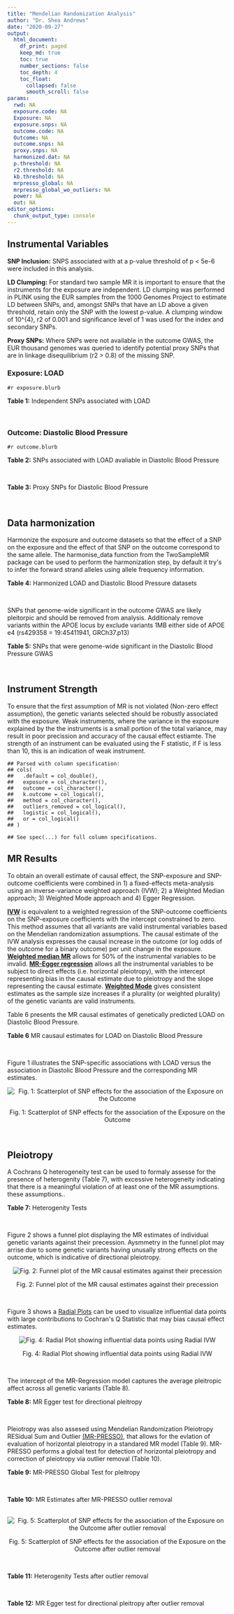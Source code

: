 ```yaml
---
title: "Mendelian Randomization Analysis"
author: "Dr. Shea Andrews"
date: "2020-09-27"
output:
  html_document:
    df_print: paged
    keep_md: true
    toc: true
    number_sections: false
    toc_depth: 4
    toc_float:
      collapsed: false
      smooth_scroll: false
params:
  rwd: NA
  exposure.code: NA
  Exposure: NA
  exposure.snps: NA
  outcome.code: NA
  Outcome: NA
  outcome.snps: NA
  proxy.snps: NA
  harmonized.dat: NA
  p.threshold: NA
  r2.threshold: NA
  kb.threshold: NA
  mrpresso_global: NA
  mrpresso_global_wo_outliers: NA
  power: NA
  out: NA
editor_options:
  chunk_output_type: console
---
```







## Instrumental Variables
**SNP Inclusion:** SNPS associated with at a p-value threshold of p < 5e-6 were included in this analysis.
<br>

**LD Clumping:** For standard two sample MR it is important to ensure that the instruments for the exposure are independent. LD clumping was performed in PLINK using the EUR samples from the 1000 Genomes Project to estimate LD between SNPs, and, amongst SNPs that have an LD above a given threshold, retain only the SNP with the lowest p-value. A clumping window of 10^{4}, r2 of 0.001 and significance level of 1 was used for the index and secondary SNPs.
<br>

**Proxy SNPs:** Where SNPs were not available in the outcome GWAS, the EUR thousand genomes was queried to identify potential proxy SNPs that are in linkage disequilibrium (r2 > 0.8) of the missing SNP.
<br>

### Exposure: LOAD
`#r exposure.blurb`
<br>

**Table 1:** Independent SNPs associated with LOAD
<div data-pagedtable="false">
  <script data-pagedtable-source type="application/json">
{"columns":[{"label":["SNP"],"name":[1],"type":["chr"],"align":["left"]},{"label":["CHROM"],"name":[2],"type":["dbl"],"align":["right"]},{"label":["POS"],"name":[3],"type":["dbl"],"align":["right"]},{"label":["REF"],"name":[4],"type":["chr"],"align":["left"]},{"label":["ALT"],"name":[5],"type":["chr"],"align":["left"]},{"label":["AF"],"name":[6],"type":["dbl"],"align":["right"]},{"label":["BETA"],"name":[7],"type":["dbl"],"align":["right"]},{"label":["SE"],"name":[8],"type":["dbl"],"align":["right"]},{"label":["Z"],"name":[9],"type":["dbl"],"align":["right"]},{"label":["P"],"name":[10],"type":["dbl"],"align":["right"]},{"label":["N"],"name":[11],"type":["dbl"],"align":["right"]},{"label":["TRAIT"],"name":[12],"type":["chr"],"align":["left"]}],"data":[{"1":"rs679515","2":"1","3":"207750568","4":"T","5":"C","6":"0.8126","7":"-0.1508","8":"0.0183","9":"-8.240440","10":"1.555000e-16","11":"63926","12":"LOAD"},{"1":"rs7584040","2":"2","3":"127863224","4":"C","5":"T","6":"0.2261","7":"0.0862","8":"0.0172","9":"5.011628","10":"5.341000e-07","11":"63926","12":"LOAD"},{"1":"rs6733839","2":"2","3":"127892810","4":"C","5":"T","6":"0.4067","7":"0.1693","8":"0.0154","9":"10.993506","10":"4.022000e-28","11":"63926","12":"LOAD"},{"1":"rs35695568","2":"2","3":"186794162","4":"G","5":"T","6":"0.0922","7":"0.1152","8":"0.0247","9":"4.663968","10":"3.200000e-06","11":"63926","12":"LOAD"},{"1":"rs10933431","2":"2","3":"233981912","4":"G","5":"C","6":"0.7774","7":"0.1001","8":"0.0194","9":"5.159794","10":"2.552000e-07","11":"63926","12":"LOAD"},{"1":"rs6805148","2":"3","3":"45101639","4":"A","5":"C","6":"0.0864","7":"-0.1293","8":"0.0257","9":"-5.031130","10":"4.774000e-07","11":"63926","12":"LOAD"},{"1":"rs28660482","2":"4","3":"66245059","4":"T","5":"A","6":"0.0243","7":"0.2220","8":"0.0475","9":"4.673684","10":"2.900000e-06","11":"63926","12":"LOAD"},{"1":"rs6822989","2":"4","3":"104176240","4":"C","5":"T","6":"0.0082","7":"0.4361","8":"0.0940","9":"4.639362","10":"3.487000e-06","11":"63926","12":"LOAD"},{"1":"rs35868327","2":"5","3":"52665230","4":"T","5":"A","6":"0.0132","7":"-0.3753","8":"0.0760","9":"-4.938158","10":"7.796000e-07","11":"63926","12":"LOAD"},{"1":"rs11168036","2":"5","3":"139707439","4":"T","5":"G","6":"0.5033","7":"-0.0754","8":"0.0143","9":"-5.272730","10":"1.432000e-07","11":"63926","12":"LOAD"},{"1":"rs34665982","2":"6","3":"32560306","4":"T","5":"C","6":"0.5213","7":"-0.0967","8":"0.0166","9":"-5.825300","10":"5.798000e-09","11":"63926","12":"LOAD"},{"1":"rs114812713","2":"6","3":"41034000","4":"G","5":"C","6":"0.0301","7":"0.2980","8":"0.0431","9":"6.914153","10":"4.467000e-12","11":"63926","12":"LOAD"},{"1":"rs1385742","2":"6","3":"47595155","4":"A","5":"T","6":"0.6344","7":"-0.0876","8":"0.0157","9":"-5.579620","10":"2.232000e-08","11":"63926","12":"LOAD"},{"1":"rs143429938","2":"7","3":"33721795","4":"C","5":"T","6":"0.0211","7":"0.3535","8":"0.0769","9":"4.596879","10":"4.253000e-06","11":"63926","12":"LOAD"},{"1":"rs9649710","2":"7","3":"50322832","4":"A","5":"G","6":"0.6331","7":"0.0676","8":"0.0148","9":"4.567570","10":"4.794000e-06","11":"63926","12":"LOAD"},{"1":"rs117240937","2":"7","3":"127426090","4":"G","5":"A","6":"0.0173","7":"-0.3122","8":"0.0672","9":"-4.645833","10":"3.350000e-06","11":"63926","12":"LOAD"},{"1":"rs11767557","2":"7","3":"143109139","4":"T","5":"C","6":"0.1968","7":"-0.1028","8":"0.0182","9":"-5.648350","10":"1.561000e-08","11":"63926","12":"LOAD"},{"1":"rs73223431","2":"8","3":"27219987","4":"C","5":"T","6":"0.3669","7":"0.0936","8":"0.0153","9":"6.117647","10":"8.342000e-10","11":"63926","12":"LOAD"},{"1":"rs867230","2":"8","3":"27468503","4":"C","5":"A","6":"0.6029","7":"0.1333","8":"0.0158","9":"8.436709","10":"3.492000e-17","11":"63926","12":"LOAD"},{"1":"rs13252043","2":"8","3":"71551628","4":"C","5":"T","6":"0.0984","7":"0.1140","8":"0.0237","9":"4.810127","10":"1.570000e-06","11":"63926","12":"LOAD"},{"1":"rs6559689","2":"9","3":"85450616","4":"C","5":"T","6":"0.0504","7":"0.1585","8":"0.0335","9":"4.731343","10":"2.169000e-06","11":"63926","12":"LOAD"},{"1":"rs12416487","2":"10","3":"11721057","4":"A","5":"T","6":"0.6519","7":"0.0850","8":"0.0154","9":"5.519480","10":"3.417000e-08","11":"63926","12":"LOAD"},{"1":"rs3740688","2":"11","3":"47380340","4":"G","5":"T","6":"0.5524","7":"0.0935","8":"0.0144","9":"6.493056","10":"9.702000e-11","11":"63926","12":"LOAD"},{"1":"rs1582763","2":"11","3":"60021948","4":"G","5":"A","6":"0.3729","7":"-0.1232","8":"0.0149","9":"-8.268456","10":"1.186000e-16","11":"63926","12":"LOAD"},{"1":"rs3851179","2":"11","3":"85868640","4":"T","5":"C","6":"0.6410","7":"0.1198","8":"0.0148","9":"8.094590","10":"5.809000e-16","11":"63926","12":"LOAD"},{"1":"rs11218343","2":"11","3":"121435587","4":"T","5":"C","6":"0.0401","7":"-0.2053","8":"0.0369","9":"-5.563690","10":"2.633000e-08","11":"63926","12":"LOAD"},{"1":"rs9787911","2":"11","3":"131769402","4":"T","5":"C","6":"0.4249","7":"0.0662","8":"0.0144","9":"4.597220","10":"4.386000e-06","11":"63926","12":"LOAD"},{"1":"rs117394726","2":"12","3":"127222883","4":"A","5":"C","6":"0.0400","7":"0.2193","8":"0.0465","9":"4.716130","10":"2.459000e-06","11":"63926","12":"LOAD"},{"1":"rs17125924","2":"14","3":"53391680","4":"A","5":"G","6":"0.0926","7":"0.1222","8":"0.0246","9":"4.967480","10":"6.621000e-07","11":"63926","12":"LOAD"},{"1":"rs12590654","2":"14","3":"92938855","4":"G","5":"A","6":"0.3353","7":"-0.0906","8":"0.0157","9":"-5.770701","10":"8.729000e-09","11":"63926","12":"LOAD"},{"1":"rs383902","2":"15","3":"59034174","4":"C","5":"T","6":"0.3274","7":"-0.0698","8":"0.0151","9":"-4.622517","10":"3.812000e-06","11":"63926","12":"LOAD"},{"1":"rs28588186","2":"16","3":"19910313","4":"C","5":"G","6":"0.1981","7":"-0.0880","8":"0.0181","9":"-4.861880","10":"1.115000e-06","11":"63926","12":"LOAD"},{"1":"rs62039712","2":"16","3":"79355857","4":"G","5":"A","6":"0.1158","7":"0.1528","8":"0.0288","9":"5.305556","10":"1.171000e-07","11":"63926","12":"LOAD"},{"1":"rs34971488","2":"16","3":"81779775","4":"G","5":"A","6":"0.2205","7":"0.0940","8":"0.0198","9":"4.747475","10":"2.067000e-06","11":"63926","12":"LOAD"},{"1":"rs2632516","2":"17","3":"56409089","4":"G","5":"C","6":"0.4402","7":"-0.0748","8":"0.0147","9":"-5.088435","10":"3.671000e-07","11":"63926","12":"LOAD"},{"1":"rs12151021","2":"19","3":"1050874","4":"A","5":"G","6":"0.6753","7":"-0.1071","8":"0.0169","9":"-6.337280","10":"2.562000e-10","11":"63926","12":"LOAD"},{"1":"rs8111708","2":"19","3":"18558876","4":"A","5":"G","6":"0.3427","7":"0.0696","8":"0.0151","9":"4.609270","10":"3.946000e-06","11":"63926","12":"LOAD"},{"1":"rs111358663","2":"19","3":"45196958","4":"T","5":"A","6":"0.0111","7":"-0.5369","8":"0.0795","9":"-6.753459","10":"1.436000e-11","11":"63926","12":"LOAD"},{"1":"rs4803765","2":"19","3":"45358448","4":"C","5":"T","6":"0.0243","7":"0.7165","8":"0.0610","9":"11.745902","10":"7.131000e-32","11":"63926","12":"LOAD"},{"1":"rs12972156","2":"19","3":"45387459","4":"C","5":"G","6":"0.2027","7":"0.9653","8":"0.0189","9":"51.074100","10":"2.225074e-308","11":"63926","12":"LOAD"},{"1":"rs117310449","2":"19","3":"45393516","4":"C","5":"T","6":"0.0130","7":"0.9879","8":"0.0691","9":"14.296671","10":"2.275000e-46","11":"63926","12":"LOAD"},{"1":"rs73033507","2":"19","3":"45431403","4":"C","5":"T","6":"0.0239","7":"-0.3620","8":"0.0657","9":"-5.509893","10":"3.646000e-08","11":"63926","12":"LOAD"},{"1":"rs114533385","2":"19","3":"45436753","4":"C","5":"T","6":"0.0210","7":"0.8281","8":"0.0661","9":"12.527988","10":"5.434000e-36","11":"63926","12":"LOAD"},{"1":"rs118004808","2":"19","3":"45439498","4":"C","5":"T","6":"0.0177","7":"-0.5523","8":"0.1015","9":"-5.441379","10":"5.274000e-08","11":"63926","12":"LOAD"},{"1":"rs139995984","2":"19","3":"45574482","4":"G","5":"C","6":"0.0155","7":"-0.5343","8":"0.0879","9":"-6.078498","10":"1.192000e-09","11":"63926","12":"LOAD"},{"1":"rs80182863","2":"19","3":"45653226","4":"C","5":"T","6":"0.0234","7":"0.2977","8":"0.0623","9":"4.778491","10":"1.750000e-06","11":"63926","12":"LOAD"},{"1":"rs6014724","2":"20","3":"54998544","4":"A","5":"G","6":"0.0920","7":"-0.1319","8":"0.0259","9":"-5.092660","10":"3.652000e-07","11":"63926","12":"LOAD"},{"1":"rs2830489","2":"21","3":"28148191","4":"C","5":"T","6":"0.2882","7":"-0.0837","8":"0.0162","9":"-5.166667","10":"2.422000e-07","11":"63926","12":"LOAD"},{"1":"rs138727474","2":"22","3":"21926584","4":"C","5":"T","6":"0.0269","7":"-0.2515","8":"0.0545","9":"-4.614679","10":"3.904000e-06","11":"63926","12":"LOAD"}],"options":{"columns":{"min":{},"max":[10]},"rows":{"min":[10],"max":[10]},"pages":{}}}
  </script>
</div>
<br>

### Outcome: Diastolic Blood Pressure
`#r outcome.blurb`
<br>

**Table 2:** SNPs associated with LOAD avaliable in Diastolic Blood Pressure
<div data-pagedtable="false">
  <script data-pagedtable-source type="application/json">
{"columns":[{"label":["SNP"],"name":[1],"type":["chr"],"align":["left"]},{"label":["CHROM"],"name":[2],"type":["dbl"],"align":["right"]},{"label":["POS"],"name":[3],"type":["dbl"],"align":["right"]},{"label":["REF"],"name":[4],"type":["chr"],"align":["left"]},{"label":["ALT"],"name":[5],"type":["chr"],"align":["left"]},{"label":["AF"],"name":[6],"type":["dbl"],"align":["right"]},{"label":["BETA"],"name":[7],"type":["dbl"],"align":["right"]},{"label":["SE"],"name":[8],"type":["dbl"],"align":["right"]},{"label":["Z"],"name":[9],"type":["dbl"],"align":["right"]},{"label":["P"],"name":[10],"type":["dbl"],"align":["right"]},{"label":["N"],"name":[11],"type":["dbl"],"align":["right"]},{"label":["TRAIT"],"name":[12],"type":["chr"],"align":["left"]}],"data":[{"1":"rs679515","2":"1","3":"207750568","4":"T","5":"C","6":"0.8191","7":"0.0256","8":"0.0225","9":"1.13778000","10":"2.544e-01","11":"757599","12":"Diastolic_Blood_Pressure"},{"1":"rs7584040","2":"2","3":"127863224","4":"C","5":"T","6":"0.2258","7":"-0.0398","8":"0.0208","9":"-1.91346154","10":"5.547e-02","11":"757599","12":"Diastolic_Blood_Pressure"},{"1":"rs6733839","2":"2","3":"127892810","4":"C","5":"T","6":"0.3948","7":"0.0468","8":"0.0182","9":"2.57142857","10":"1.038e-02","11":"755482","12":"Diastolic_Blood_Pressure"},{"1":"rs35695568","2":"2","3":"186794162","4":"G","5":"T","6":"0.0951","7":"0.0518","8":"0.0296","9":"1.75000000","10":"8.070e-02","11":"754983","12":"Diastolic_Blood_Pressure"},{"1":"rs10933431","2":"2","3":"233981912","4":"G","5":"C","6":"0.7794","7":"-0.0286","8":"0.0218","9":"-1.31192661","10":"1.887e-01","11":"747810","12":"Diastolic_Blood_Pressure"},{"1":"rs6805148","2":"3","3":"45101639","4":"A","5":"C","6":"0.0900","7":"-0.0568","8":"0.0305","9":"-1.86230000","10":"6.268e-02","11":"755541","12":"Diastolic_Blood_Pressure"},{"1":"rs28660482","2":"4","3":"66245059","4":"T","5":"A","6":"0.0259","7":"0.0263","8":"0.0564","9":"0.46631206","10":"6.407e-01","11":"757600","12":"Diastolic_Blood_Pressure"},{"1":"rs11168036","2":"5","3":"139707439","4":"T","5":"G","6":"0.5127","7":"-0.0526","8":"0.0174","9":"-3.02299000","10":"2.495e-03","11":"757601","12":"Diastolic_Blood_Pressure"},{"1":"rs114812713","2":"6","3":"41034000","4":"G","5":"C","6":"0.0266","7":"0.0716","8":"0.0561","9":"1.27629234","10":"2.018e-01","11":"750123","12":"Diastolic_Blood_Pressure"},{"1":"rs1385742","2":"6","3":"47595155","4":"A","5":"T","6":"0.6485","7":"0.0043","8":"0.0186","9":"0.23118300","10":"8.155e-01","11":"755481","12":"Diastolic_Blood_Pressure"},{"1":"rs9649710","2":"7","3":"50322832","4":"A","5":"G","6":"0.6124","7":"-0.0116","8":"0.0178","9":"-0.65168500","10":"5.118e-01","11":"757600","12":"Diastolic_Blood_Pressure"},{"1":"rs11767557","2":"7","3":"143109139","4":"T","5":"C","6":"0.2100","7":"0.0186","8":"0.0215","9":"0.86511600","10":"3.889e-01","11":"749339","12":"Diastolic_Blood_Pressure"},{"1":"rs73223431","2":"8","3":"27219987","4":"C","5":"T","6":"0.3663","7":"-0.0084","8":"0.0179","9":"-0.46927374","10":"6.407e-01","11":"757600","12":"Diastolic_Blood_Pressure"},{"1":"rs867230","2":"8","3":"27468503","4":"C","5":"A","6":"0.5913","7":"0.0627","8":"0.0181","9":"3.46408840","10":"5.107e-04","11":"755480","12":"Diastolic_Blood_Pressure"},{"1":"rs6559689","2":"9","3":"85450616","4":"C","5":"T","6":"0.0501","7":"-0.0231","8":"0.0413","9":"-0.55932203","10":"5.761e-01","11":"748882","12":"Diastolic_Blood_Pressure"},{"1":"rs12416487","2":"10","3":"11721057","4":"A","5":"T","6":"0.6508","7":"0.0133","8":"0.0184","9":"0.72282600","10":"4.675e-01","11":"756594","12":"Diastolic_Blood_Pressure"},{"1":"rs3740688","2":"11","3":"47380340","4":"G","5":"T","6":"0.5458","7":"0.1121","8":"0.0174","9":"6.44252874","10":"1.222e-10","11":"757601","12":"Diastolic_Blood_Pressure"},{"1":"rs1582763","2":"11","3":"60021948","4":"G","5":"A","6":"0.3750","7":"0.0002","8":"0.0179","9":"0.01117318","10":"9.924e-01","11":"757600","12":"Diastolic_Blood_Pressure"},{"1":"rs3851179","2":"11","3":"85868640","4":"T","5":"C","6":"0.6302","7":"-0.0122","8":"0.0179","9":"-0.68156400","10":"4.959e-01","11":"757601","12":"Diastolic_Blood_Pressure"},{"1":"rs11218343","2":"11","3":"121435587","4":"T","5":"C","6":"0.0384","7":"-0.0255","8":"0.0454","9":"-0.56167400","10":"5.747e-01","11":"757599","12":"Diastolic_Blood_Pressure"},{"1":"rs9787911","2":"11","3":"131769402","4":"T","5":"C","6":"0.4266","7":"-0.0054","8":"0.0175","9":"-0.30857100","10":"7.582e-01","11":"757600","12":"Diastolic_Blood_Pressure"},{"1":"rs117394726","2":"12","3":"127222883","4":"A","5":"C","6":"0.0386","7":"0.0534","8":"0.0511","9":"1.04501000","10":"2.965e-01","11":"752522","12":"Diastolic_Blood_Pressure"},{"1":"rs17125924","2":"14","3":"53391680","4":"A","5":"G","6":"0.0925","7":"-0.1339","8":"0.0301","9":"-4.44850000","10":"8.790e-06","11":"755482","12":"Diastolic_Blood_Pressure"},{"1":"rs12590654","2":"14","3":"92938855","4":"G","5":"A","6":"0.3408","7":"0.0303","8":"0.0186","9":"1.62903226","10":"1.025e-01","11":"756595","12":"Diastolic_Blood_Pressure"},{"1":"rs383902","2":"15","3":"59034174","4":"C","5":"T","6":"0.3382","7":"-0.0612","8":"0.0184","9":"-3.32608696","10":"8.960e-04","11":"748881","12":"Diastolic_Blood_Pressure"},{"1":"rs28588186","2":"16","3":"19910313","4":"C","5":"G","6":"0.1975","7":"0.0426","8":"0.0219","9":"1.94521000","10":"5.185e-02","11":"757599","12":"Diastolic_Blood_Pressure"},{"1":"rs62039712","2":"16","3":"79355857","4":"G","5":"A","6":"0.1185","7":"-0.0298","8":"0.0299","9":"-0.99665552","10":"3.192e-01","11":"750864","12":"Diastolic_Blood_Pressure"},{"1":"rs34971488","2":"16","3":"81779775","4":"G","5":"A","6":"0.2116","7":"-0.0403","8":"0.0228","9":"-1.76754386","10":"7.703e-02","11":"753370","12":"Diastolic_Blood_Pressure"},{"1":"rs2632516","2":"17","3":"56409089","4":"G","5":"C","6":"0.4471","7":"-0.0148","8":"0.0176","9":"-0.84090909","10":"4.011e-01","11":"757600","12":"Diastolic_Blood_Pressure"},{"1":"rs12151021","2":"19","3":"1050874","4":"A","5":"G","6":"0.6782","7":"0.0030","8":"0.0193","9":"0.15544000","10":"8.767e-01","11":"730395","12":"Diastolic_Blood_Pressure"},{"1":"rs8111708","2":"19","3":"18558876","4":"A","5":"G","6":"0.3477","7":"0.0807","8":"0.0183","9":"4.40984000","10":"9.846e-06","11":"757601","12":"Diastolic_Blood_Pressure"},{"1":"rs111358663","2":"19","3":"45196958","4":"T","5":"A","6":"0.0152","7":"-0.0049","8":"0.0778","9":"-0.06298201","10":"9.493e-01","11":"727076","12":"Diastolic_Blood_Pressure"},{"1":"rs12972156","2":"19","3":"45387459","4":"C","5":"G","6":"0.1482","7":"-0.0178","8":"0.0252","9":"-0.70634900","10":"4.800e-01","11":"739095","12":"Diastolic_Blood_Pressure"},{"1":"rs117310449","2":"19","3":"45393516","4":"C","5":"T","6":"0.0115","7":"0.0977","8":"0.0875","9":"1.11657143","10":"2.640e-01","11":"724066","12":"Diastolic_Blood_Pressure"},{"1":"rs80182863","2":"19","3":"45653226","4":"C","5":"T","6":"0.0266","7":"-0.0175","8":"0.0713","9":"-0.24544180","10":"8.058e-01","11":"747653","12":"Diastolic_Blood_Pressure"},{"1":"rs6014724","2":"20","3":"54998544","4":"A","5":"G","6":"0.0897","7":"-0.0232","8":"0.0311","9":"-0.74598100","10":"4.553e-01","11":"756109","12":"Diastolic_Blood_Pressure"},{"1":"rs2830489","2":"21","3":"28148191","4":"C","5":"T","6":"0.2795","7":"-0.0276","8":"0.0195","9":"-1.41538462","10":"1.571e-01","11":"757601","12":"Diastolic_Blood_Pressure"},{"1":"rs138727474","2":"22","3":"21926584","4":"C","5":"T","6":"0.0358","7":"0.0441","8":"0.0538","9":"0.81970260","10":"4.127e-01","11":"718207","12":"Diastolic_Blood_Pressure"},{"1":"rs6822989","2":"NA","3":"NA","4":"NA","5":"NA","6":"NA","7":"NA","8":"NA","9":"NA","10":"NA","11":"NA","12":"NA"},{"1":"rs35868327","2":"NA","3":"NA","4":"NA","5":"NA","6":"NA","7":"NA","8":"NA","9":"NA","10":"NA","11":"NA","12":"NA"},{"1":"rs34665982","2":"NA","3":"NA","4":"NA","5":"NA","6":"NA","7":"NA","8":"NA","9":"NA","10":"NA","11":"NA","12":"NA"},{"1":"rs143429938","2":"NA","3":"NA","4":"NA","5":"NA","6":"NA","7":"NA","8":"NA","9":"NA","10":"NA","11":"NA","12":"NA"},{"1":"rs117240937","2":"NA","3":"NA","4":"NA","5":"NA","6":"NA","7":"NA","8":"NA","9":"NA","10":"NA","11":"NA","12":"NA"},{"1":"rs13252043","2":"NA","3":"NA","4":"NA","5":"NA","6":"NA","7":"NA","8":"NA","9":"NA","10":"NA","11":"NA","12":"NA"},{"1":"rs4803765","2":"NA","3":"NA","4":"NA","5":"NA","6":"NA","7":"NA","8":"NA","9":"NA","10":"NA","11":"NA","12":"NA"},{"1":"rs73033507","2":"NA","3":"NA","4":"NA","5":"NA","6":"NA","7":"NA","8":"NA","9":"NA","10":"NA","11":"NA","12":"NA"},{"1":"rs114533385","2":"NA","3":"NA","4":"NA","5":"NA","6":"NA","7":"NA","8":"NA","9":"NA","10":"NA","11":"NA","12":"NA"},{"1":"rs118004808","2":"NA","3":"NA","4":"NA","5":"NA","6":"NA","7":"NA","8":"NA","9":"NA","10":"NA","11":"NA","12":"NA"},{"1":"rs139995984","2":"NA","3":"NA","4":"NA","5":"NA","6":"NA","7":"NA","8":"NA","9":"NA","10":"NA","11":"NA","12":"NA"}],"options":{"columns":{"min":{},"max":[10]},"rows":{"min":[10],"max":[10]},"pages":{}}}
  </script>
</div>
<br>

**Table 3:** Proxy SNPs for Diastolic Blood Pressure
<div data-pagedtable="false">
  <script data-pagedtable-source type="application/json">
{"columns":[{"label":["target_snp"],"name":[1],"type":["chr"],"align":["left"]},{"label":["proxy_snp"],"name":[2],"type":["chr"],"align":["left"]},{"label":["ld.r2"],"name":[3],"type":["dbl"],"align":["right"]},{"label":["Dprime"],"name":[4],"type":["dbl"],"align":["right"]},{"label":["PHASE"],"name":[5],"type":["chr"],"align":["left"]},{"label":["X12"],"name":[6],"type":["lgl"],"align":["right"]},{"label":["CHROM"],"name":[7],"type":["dbl"],"align":["right"]},{"label":["POS"],"name":[8],"type":["dbl"],"align":["right"]},{"label":["REF.proxy"],"name":[9],"type":["chr"],"align":["left"]},{"label":["ALT.proxy"],"name":[10],"type":["chr"],"align":["left"]},{"label":["AF"],"name":[11],"type":["dbl"],"align":["right"]},{"label":["BETA"],"name":[12],"type":["dbl"],"align":["right"]},{"label":["SE"],"name":[13],"type":["dbl"],"align":["right"]},{"label":["Z"],"name":[14],"type":["dbl"],"align":["right"]},{"label":["P"],"name":[15],"type":["dbl"],"align":["right"]},{"label":["N"],"name":[16],"type":["dbl"],"align":["right"]},{"label":["TRAIT"],"name":[17],"type":["chr"],"align":["left"]},{"label":["ref"],"name":[18],"type":["chr"],"align":["left"]},{"label":["ref.proxy"],"name":[19],"type":["chr"],"align":["left"]},{"label":["alt"],"name":[20],"type":["chr"],"align":["left"]},{"label":["alt.proxy"],"name":[21],"type":["chr"],"align":["left"]},{"label":["ALT"],"name":[22],"type":["chr"],"align":["left"]},{"label":["REF"],"name":[23],"type":["chr"],"align":["left"]},{"label":["proxy.outcome"],"name":[24],"type":["lgl"],"align":["right"]}],"data":[{"1":"rs35868327","2":"rs13182752","3":"1","4":"1","5":"GA/TG","6":"NA","7":"5","8":"52672171","9":"G","10":"A","11":"0.0240","12":"0.0158","13":"0.0570","14":"0.2771930","15":"0.7814","16":"757144","17":"Diastolic_Blood_Pressure","18":"G","19":"A","20":"T","21":"G","22":"G","23":"T","24":"TRUE"},{"1":"rs13252043","2":"rs11996416","3":"1","4":"1","5":"TT/CC","6":"NA","7":"8","8":"71505146","9":"C","10":"T","11":"0.0943","12":"0.0047","13":"0.0297","14":"0.1582492","15":"0.8739","16":"757600","17":"Diastolic_Blood_Pressure","18":"T","19":"T","20":"C","21":"C","22":"T","23":"C","24":"TRUE"},{"1":"rs6822989","2":"NA","3":"NA","4":"NA","5":"NA","6":"NA","7":"NA","8":"NA","9":"NA","10":"NA","11":"NA","12":"NA","13":"NA","14":"NA","15":"NA","16":"NA","17":"NA","18":"NA","19":"NA","20":"NA","21":"NA","22":"NA","23":"NA","24":"NA"},{"1":"rs34665982","2":"NA","3":"NA","4":"NA","5":"NA","6":"NA","7":"NA","8":"NA","9":"NA","10":"NA","11":"NA","12":"NA","13":"NA","14":"NA","15":"NA","16":"NA","17":"NA","18":"NA","19":"NA","20":"NA","21":"NA","22":"NA","23":"NA","24":"NA"},{"1":"rs143429938","2":"NA","3":"NA","4":"NA","5":"NA","6":"NA","7":"NA","8":"NA","9":"NA","10":"NA","11":"NA","12":"NA","13":"NA","14":"NA","15":"NA","16":"NA","17":"NA","18":"NA","19":"NA","20":"NA","21":"NA","22":"NA","23":"NA","24":"NA"},{"1":"rs117240937","2":"NA","3":"NA","4":"NA","5":"NA","6":"NA","7":"NA","8":"NA","9":"NA","10":"NA","11":"NA","12":"NA","13":"NA","14":"NA","15":"NA","16":"NA","17":"NA","18":"NA","19":"NA","20":"NA","21":"NA","22":"NA","23":"NA","24":"NA"},{"1":"rs4803765","2":"NA","3":"NA","4":"NA","5":"NA","6":"NA","7":"NA","8":"NA","9":"NA","10":"NA","11":"NA","12":"NA","13":"NA","14":"NA","15":"NA","16":"NA","17":"NA","18":"NA","19":"NA","20":"NA","21":"NA","22":"NA","23":"NA","24":"NA"},{"1":"rs73033507","2":"NA","3":"NA","4":"NA","5":"NA","6":"NA","7":"NA","8":"NA","9":"NA","10":"NA","11":"NA","12":"NA","13":"NA","14":"NA","15":"NA","16":"NA","17":"NA","18":"NA","19":"NA","20":"NA","21":"NA","22":"NA","23":"NA","24":"NA"},{"1":"rs114533385","2":"NA","3":"NA","4":"NA","5":"NA","6":"NA","7":"NA","8":"NA","9":"NA","10":"NA","11":"NA","12":"NA","13":"NA","14":"NA","15":"NA","16":"NA","17":"NA","18":"NA","19":"NA","20":"NA","21":"NA","22":"NA","23":"NA","24":"NA"},{"1":"rs118004808","2":"NA","3":"NA","4":"NA","5":"NA","6":"NA","7":"NA","8":"NA","9":"NA","10":"NA","11":"NA","12":"NA","13":"NA","14":"NA","15":"NA","16":"NA","17":"NA","18":"NA","19":"NA","20":"NA","21":"NA","22":"NA","23":"NA","24":"NA"},{"1":"rs139995984","2":"NA","3":"NA","4":"NA","5":"NA","6":"NA","7":"NA","8":"NA","9":"NA","10":"NA","11":"NA","12":"NA","13":"NA","14":"NA","15":"NA","16":"NA","17":"NA","18":"NA","19":"NA","20":"NA","21":"NA","22":"NA","23":"NA","24":"NA"}],"options":{"columns":{"min":{},"max":[10]},"rows":{"min":[10],"max":[10]},"pages":{}}}
  </script>
</div>
<br>

## Data harmonization
Harmonize the exposure and outcome datasets so that the effect of a SNP on the exposure and the effect of that SNP on the outcome correspond to the same allele. The harmonise_data function from the TwoSampleMR package can be used to perform the harmonization step, by default it try's to infer the forward strand alleles using allele frequency information.
<br>

**Table 4:** Harmonized LOAD and Diastolic Blood Pressure datasets
<div data-pagedtable="false">
  <script data-pagedtable-source type="application/json">
{"columns":[{"label":["SNP"],"name":[1],"type":["chr"],"align":["left"]},{"label":["effect_allele.exposure"],"name":[2],"type":["chr"],"align":["left"]},{"label":["other_allele.exposure"],"name":[3],"type":["chr"],"align":["left"]},{"label":["effect_allele.outcome"],"name":[4],"type":["chr"],"align":["left"]},{"label":["other_allele.outcome"],"name":[5],"type":["chr"],"align":["left"]},{"label":["beta.exposure"],"name":[6],"type":["dbl"],"align":["right"]},{"label":["beta.outcome"],"name":[7],"type":["dbl"],"align":["right"]},{"label":["eaf.exposure"],"name":[8],"type":["dbl"],"align":["right"]},{"label":["eaf.outcome"],"name":[9],"type":["dbl"],"align":["right"]},{"label":["remove"],"name":[10],"type":["lgl"],"align":["right"]},{"label":["palindromic"],"name":[11],"type":["lgl"],"align":["right"]},{"label":["ambiguous"],"name":[12],"type":["lgl"],"align":["right"]},{"label":["id.outcome"],"name":[13],"type":["chr"],"align":["left"]},{"label":["chr.outcome"],"name":[14],"type":["dbl"],"align":["right"]},{"label":["pos.outcome"],"name":[15],"type":["dbl"],"align":["right"]},{"label":["se.outcome"],"name":[16],"type":["dbl"],"align":["right"]},{"label":["z.outcome"],"name":[17],"type":["dbl"],"align":["right"]},{"label":["pval.outcome"],"name":[18],"type":["dbl"],"align":["right"]},{"label":["samplesize.outcome"],"name":[19],"type":["dbl"],"align":["right"]},{"label":["outcome"],"name":[20],"type":["chr"],"align":["left"]},{"label":["mr_keep.outcome"],"name":[21],"type":["lgl"],"align":["right"]},{"label":["pval_origin.outcome"],"name":[22],"type":["chr"],"align":["left"]},{"label":["chr.exposure"],"name":[23],"type":["dbl"],"align":["right"]},{"label":["pos.exposure"],"name":[24],"type":["dbl"],"align":["right"]},{"label":["se.exposure"],"name":[25],"type":["dbl"],"align":["right"]},{"label":["z.exposure"],"name":[26],"type":["dbl"],"align":["right"]},{"label":["pval.exposure"],"name":[27],"type":["dbl"],"align":["right"]},{"label":["samplesize.exposure"],"name":[28],"type":["dbl"],"align":["right"]},{"label":["exposure"],"name":[29],"type":["chr"],"align":["left"]},{"label":["mr_keep.exposure"],"name":[30],"type":["lgl"],"align":["right"]},{"label":["pval_origin.exposure"],"name":[31],"type":["chr"],"align":["left"]},{"label":["id.exposure"],"name":[32],"type":["chr"],"align":["left"]},{"label":["action"],"name":[33],"type":["dbl"],"align":["right"]},{"label":["mr_keep"],"name":[34],"type":["lgl"],"align":["right"]},{"label":["pt"],"name":[35],"type":["dbl"],"align":["right"]},{"label":["pleitropy_keep"],"name":[36],"type":["lgl"],"align":["right"]},{"label":["mrpresso_RSSobs"],"name":[37],"type":["dbl"],"align":["right"]},{"label":["mrpresso_pval"],"name":[38],"type":["chr"],"align":["left"]},{"label":["mrpresso_keep"],"name":[39],"type":["lgl"],"align":["right"]}],"data":[{"1":"rs10933431","2":"C","3":"G","4":"C","5":"G","6":"0.1001","7":"-0.0286","8":"0.7774","9":"0.7794","10":"FALSE","11":"TRUE","12":"FALSE","13":"VHiF8t","14":"2","15":"233981912","16":"0.0218","17":"-1.31192661","18":"1.887e-01","19":"747810","20":"Evangelou2018dbp","21":"TRUE","22":"reported","23":"2","24":"233981912","25":"0.0194","26":"5.159794","27":"2.552e-07","28":"63926","29":"Kunkle2019load","30":"TRUE","31":"reported","32":"gDF98O","33":"2","34":"TRUE","35":"5e-06","36":"TRUE","37":"1.223520e-03","38":"1","39":"TRUE"},{"1":"rs111358663","2":"A","3":"T","4":"A","5":"T","6":"-0.5369","7":"-0.0049","8":"0.0111","9":"0.0152","10":"FALSE","11":"TRUE","12":"FALSE","13":"VHiF8t","14":"19","15":"45196958","16":"0.0778","17":"-0.06298201","18":"9.493e-01","19":"727076","20":"Evangelou2018dbp","21":"TRUE","22":"reported","23":"19","24":"45196958","25":"0.0795","26":"-6.753459","27":"1.436e-11","28":"63926","29":"Kunkle2019load","30":"TRUE","31":"reported","32":"gDF98O","33":"2","34":"TRUE","35":"5e-06","36":"FALSE","37":"NA","38":"NA","39":"NA"},{"1":"rs11168036","2":"G","3":"T","4":"G","5":"T","6":"-0.0754","7":"-0.0526","8":"0.5033","9":"0.5127","10":"FALSE","11":"FALSE","12":"FALSE","13":"VHiF8t","14":"5","15":"139707439","16":"0.0174","17":"-3.02299000","18":"2.495e-03","19":"757601","20":"Evangelou2018dbp","21":"TRUE","22":"reported","23":"5","24":"139707439","25":"0.0143","26":"-5.272730","27":"1.432e-07","28":"63926","29":"Kunkle2019load","30":"TRUE","31":"reported","32":"gDF98O","33":"2","34":"TRUE","35":"5e-06","36":"TRUE","37":"2.461042e-03","38":"0.1386","39":"TRUE"},{"1":"rs11218343","2":"C","3":"T","4":"C","5":"T","6":"-0.2053","7":"-0.0255","8":"0.0401","9":"0.0384","10":"FALSE","11":"FALSE","12":"FALSE","13":"VHiF8t","14":"11","15":"121435587","16":"0.0454","17":"-0.56167400","18":"5.747e-01","19":"757599","20":"Evangelou2018dbp","21":"TRUE","22":"reported","23":"11","24":"121435587","25":"0.0369","26":"-5.563690","27":"2.633e-08","28":"63926","29":"Kunkle2019load","30":"TRUE","31":"reported","32":"gDF98O","33":"2","34":"TRUE","35":"5e-06","36":"TRUE","37":"2.139479e-04","38":"1","39":"TRUE"},{"1":"rs114812713","2":"C","3":"G","4":"C","5":"G","6":"0.2980","7":"0.0716","8":"0.0301","9":"0.0266","10":"FALSE","11":"TRUE","12":"FALSE","13":"VHiF8t","14":"6","15":"41034000","16":"0.0561","17":"1.27629234","18":"2.018e-01","19":"750123","20":"Evangelou2018dbp","21":"TRUE","22":"reported","23":"6","24":"41034000","25":"0.0431","26":"6.914153","27":"4.467e-12","28":"63926","29":"Kunkle2019load","30":"TRUE","31":"reported","32":"gDF98O","33":"2","34":"TRUE","35":"5e-06","36":"TRUE","37":"3.278529e-03","38":"1","39":"TRUE"},{"1":"rs117310449","2":"T","3":"C","4":"T","5":"C","6":"0.9879","7":"0.0977","8":"0.0130","9":"0.0115","10":"FALSE","11":"FALSE","12":"FALSE","13":"VHiF8t","14":"19","15":"45393516","16":"0.0875","17":"1.11657143","18":"2.640e-01","19":"724066","20":"Evangelou2018dbp","21":"TRUE","22":"reported","23":"19","24":"45393516","25":"0.0691","26":"14.296671","27":"2.275e-46","28":"63926","29":"Kunkle2019load","30":"TRUE","31":"reported","32":"gDF98O","33":"2","34":"TRUE","35":"5e-06","36":"FALSE","37":"NA","38":"NA","39":"NA"},{"1":"rs117394726","2":"C","3":"A","4":"C","5":"A","6":"0.2193","7":"0.0534","8":"0.0400","9":"0.0386","10":"FALSE","11":"FALSE","12":"FALSE","13":"VHiF8t","14":"12","15":"127222883","16":"0.0511","17":"1.04501000","18":"2.965e-01","19":"752522","20":"Evangelou2018dbp","21":"TRUE","22":"reported","23":"12","24":"127222883","25":"0.0465","26":"4.716130","27":"2.459e-06","28":"63926","29":"Kunkle2019load","30":"TRUE","31":"reported","32":"gDF98O","33":"2","34":"TRUE","35":"5e-06","36":"TRUE","37":"1.793275e-03","38":"1","39":"TRUE"},{"1":"rs11767557","2":"C","3":"T","4":"C","5":"T","6":"-0.1028","7":"0.0186","8":"0.1968","9":"0.2100","10":"FALSE","11":"FALSE","12":"FALSE","13":"VHiF8t","14":"7","15":"143109139","16":"0.0215","17":"0.86511600","18":"3.889e-01","19":"749339","20":"Evangelou2018dbp","21":"TRUE","22":"reported","23":"7","24":"143109139","25":"0.0182","26":"-5.648350","27":"1.561e-08","28":"63926","29":"Kunkle2019load","30":"TRUE","31":"reported","32":"gDF98O","33":"2","34":"TRUE","35":"5e-06","36":"TRUE","37":"6.211093e-04","38":"1","39":"TRUE"},{"1":"rs12151021","2":"G","3":"A","4":"G","5":"A","6":"-0.1071","7":"0.0030","8":"0.6753","9":"0.6782","10":"FALSE","11":"FALSE","12":"FALSE","13":"VHiF8t","14":"19","15":"1050874","16":"0.0193","17":"0.15544000","18":"8.767e-01","19":"730395","20":"Evangelou2018dbp","21":"TRUE","22":"reported","23":"19","24":"1050874","25":"0.0169","26":"-6.337280","27":"2.562e-10","28":"63926","29":"Kunkle2019load","30":"TRUE","31":"reported","32":"gDF98O","33":"2","34":"TRUE","35":"5e-06","36":"TRUE","37":"8.479403e-05","38":"1","39":"TRUE"},{"1":"rs12416487","2":"T","3":"A","4":"T","5":"A","6":"0.0850","7":"0.0133","8":"0.6519","9":"0.6508","10":"FALSE","11":"TRUE","12":"FALSE","13":"VHiF8t","14":"10","15":"11721057","16":"0.0184","17":"0.72282600","18":"4.675e-01","19":"756594","20":"Evangelou2018dbp","21":"TRUE","22":"reported","23":"10","24":"11721057","25":"0.0154","26":"5.519480","27":"3.417e-08","28":"63926","29":"Kunkle2019load","30":"TRUE","31":"reported","32":"gDF98O","33":"2","34":"TRUE","35":"5e-06","36":"TRUE","37":"7.882421e-05","38":"1","39":"TRUE"},{"1":"rs12590654","2":"A","3":"G","4":"A","5":"G","6":"-0.0906","7":"0.0303","8":"0.3353","9":"0.3408","10":"FALSE","11":"FALSE","12":"FALSE","13":"VHiF8t","14":"14","15":"92938855","16":"0.0186","17":"1.62903226","18":"1.025e-01","19":"756595","20":"Evangelou2018dbp","21":"TRUE","22":"reported","23":"14","24":"92938855","25":"0.0157","26":"-5.770701","27":"8.729e-09","28":"63926","29":"Kunkle2019load","30":"TRUE","31":"reported","32":"gDF98O","33":"2","34":"TRUE","35":"5e-06","36":"TRUE","37":"1.318422e-03","38":"1","39":"TRUE"},{"1":"rs12972156","2":"G","3":"C","4":"G","5":"C","6":"0.9653","7":"-0.0178","8":"0.2027","9":"0.1482","10":"FALSE","11":"TRUE","12":"FALSE","13":"VHiF8t","14":"19","15":"45387459","16":"0.0252","17":"-0.70634900","18":"4.800e-01","19":"739095","20":"Evangelou2018dbp","21":"TRUE","22":"reported","23":"19","24":"45387459","25":"0.0189","26":"51.074100","27":"1.000e-200","28":"63926","29":"Kunkle2019load","30":"TRUE","31":"reported","32":"gDF98O","33":"2","34":"TRUE","35":"5e-06","36":"FALSE","37":"NA","38":"NA","39":"NA"},{"1":"rs13252043","2":"T","3":"C","4":"T","5":"C","6":"0.1140","7":"0.0047","8":"0.0984","9":"0.0943","10":"FALSE","11":"FALSE","12":"FALSE","13":"VHiF8t","14":"8","15":"71505146","16":"0.0297","17":"0.15824916","18":"8.739e-01","19":"757600","20":"Evangelou2018dbp","21":"TRUE","22":"reported","23":"8","24":"71551628","25":"0.0237","26":"4.810127","27":"1.570e-06","28":"63926","29":"Kunkle2019load","30":"TRUE","31":"reported","32":"gDF98O","33":"2","34":"TRUE","35":"5e-06","36":"TRUE","37":"2.459860e-06","38":"1","39":"TRUE"},{"1":"rs1385742","2":"T","3":"A","4":"T","5":"A","6":"-0.0876","7":"0.0043","8":"0.6344","9":"0.6485","10":"FALSE","11":"TRUE","12":"FALSE","13":"VHiF8t","14":"6","15":"47595155","16":"0.0186","17":"0.23118300","18":"8.155e-01","19":"755481","20":"Evangelou2018dbp","21":"TRUE","22":"reported","23":"6","24":"47595155","25":"0.0157","26":"-5.579620","27":"2.232e-08","28":"63926","29":"Kunkle2019load","30":"TRUE","31":"reported","32":"gDF98O","33":"2","34":"TRUE","35":"5e-06","36":"TRUE","37":"8.738526e-05","38":"1","39":"TRUE"},{"1":"rs138727474","2":"T","3":"C","4":"T","5":"C","6":"-0.2515","7":"0.0441","8":"0.0269","9":"0.0358","10":"FALSE","11":"FALSE","12":"FALSE","13":"VHiF8t","14":"22","15":"21926584","16":"0.0538","17":"0.81970260","18":"4.127e-01","19":"718207","20":"Evangelou2018dbp","21":"TRUE","22":"reported","23":"22","24":"21926584","25":"0.0545","26":"-4.614679","27":"3.904e-06","28":"63926","29":"Kunkle2019load","30":"TRUE","31":"reported","32":"gDF98O","33":"2","34":"TRUE","35":"5e-06","36":"TRUE","37":"3.534466e-03","38":"1","39":"TRUE"},{"1":"rs1582763","2":"A","3":"G","4":"A","5":"G","6":"-0.1232","7":"0.0002","8":"0.3729","9":"0.3750","10":"FALSE","11":"FALSE","12":"FALSE","13":"VHiF8t","14":"11","15":"60021948","16":"0.0179","17":"0.01117318","18":"9.924e-01","19":"757600","20":"Evangelou2018dbp","21":"TRUE","22":"reported","23":"11","24":"60021948","25":"0.0149","26":"-8.268456","27":"1.186e-16","28":"63926","29":"Kunkle2019load","30":"TRUE","31":"reported","32":"gDF98O","33":"2","34":"TRUE","35":"5e-06","36":"TRUE","37":"5.431110e-05","38":"1","39":"TRUE"},{"1":"rs17125924","2":"G","3":"A","4":"G","5":"A","6":"0.1222","7":"-0.1339","8":"0.0926","9":"0.0925","10":"FALSE","11":"FALSE","12":"FALSE","13":"VHiF8t","14":"14","15":"53391680","16":"0.0301","17":"-4.44850000","18":"8.790e-06","19":"755482","20":"Evangelou2018dbp","21":"TRUE","22":"reported","23":"14","24":"53391680","25":"0.0246","26":"4.967480","27":"6.621e-07","28":"63926","29":"Kunkle2019load","30":"TRUE","31":"reported","32":"gDF98O","33":"2","34":"TRUE","35":"5e-06","36":"TRUE","37":"2.058458e-02","38":"<0.0033","39":"FALSE"},{"1":"rs2632516","2":"C","3":"G","4":"C","5":"G","6":"-0.0748","7":"-0.0148","8":"0.4402","9":"0.4471","10":"FALSE","11":"TRUE","12":"TRUE","13":"VHiF8t","14":"17","15":"56409089","16":"0.0176","17":"-0.84090909","18":"4.011e-01","19":"757600","20":"Evangelou2018dbp","21":"TRUE","22":"reported","23":"17","24":"56409089","25":"0.0147","26":"-5.088435","27":"3.671e-07","28":"63926","29":"Kunkle2019load","30":"TRUE","31":"reported","32":"gDF98O","33":"2","34":"FALSE","35":"5e-06","36":"TRUE","37":"NA","38":"NA","39":"NA"},{"1":"rs2830489","2":"T","3":"C","4":"T","5":"C","6":"-0.0837","7":"-0.0276","8":"0.2882","9":"0.2795","10":"FALSE","11":"FALSE","12":"FALSE","13":"VHiF8t","14":"21","15":"28148191","16":"0.0195","17":"-1.41538462","18":"1.571e-01","19":"757601","20":"Evangelou2018dbp","21":"TRUE","22":"reported","23":"21","24":"28148191","25":"0.0162","26":"-5.166667","27":"2.422e-07","28":"63926","29":"Kunkle2019load","30":"TRUE","31":"reported","32":"gDF98O","33":"2","34":"TRUE","35":"5e-06","36":"TRUE","37":"5.544854e-04","38":"1","39":"TRUE"},{"1":"rs28588186","2":"G","3":"C","4":"G","5":"C","6":"-0.0880","7":"0.0426","8":"0.1981","9":"0.1975","10":"FALSE","11":"TRUE","12":"FALSE","13":"VHiF8t","14":"16","15":"19910313","16":"0.0219","17":"1.94521000","18":"5.185e-02","19":"757599","20":"Evangelou2018dbp","21":"TRUE","22":"reported","23":"16","24":"19910313","25":"0.0181","26":"-4.861880","27":"1.115e-06","28":"63926","29":"Kunkle2019load","30":"TRUE","31":"reported","32":"gDF98O","33":"2","34":"TRUE","35":"5e-06","36":"TRUE","37":"2.339615e-03","38":"0.9306","39":"TRUE"},{"1":"rs28660482","2":"A","3":"T","4":"A","5":"T","6":"0.2220","7":"0.0263","8":"0.0243","9":"0.0259","10":"FALSE","11":"TRUE","12":"FALSE","13":"VHiF8t","14":"4","15":"66245059","16":"0.0564","17":"0.46631206","18":"6.407e-01","19":"757600","20":"Evangelou2018dbp","21":"TRUE","22":"reported","23":"4","24":"66245059","25":"0.0475","26":"4.673684","27":"2.900e-06","28":"63926","29":"Kunkle2019load","30":"TRUE","31":"reported","32":"gDF98O","33":"2","34":"TRUE","35":"5e-06","36":"TRUE","37":"2.079513e-04","38":"1","39":"TRUE"},{"1":"rs34971488","2":"A","3":"G","4":"A","5":"G","6":"0.0940","7":"-0.0403","8":"0.2205","9":"0.2116","10":"FALSE","11":"FALSE","12":"FALSE","13":"VHiF8t","14":"16","15":"81779775","16":"0.0228","17":"-1.76754386","18":"7.703e-02","19":"753370","20":"Evangelou2018dbp","21":"TRUE","22":"reported","23":"16","24":"81779775","25":"0.0198","26":"4.747475","27":"2.067e-06","28":"63926","29":"Kunkle2019load","30":"TRUE","31":"reported","32":"gDF98O","33":"2","34":"TRUE","35":"5e-06","36":"TRUE","37":"2.153660e-03","38":"1","39":"TRUE"},{"1":"rs35695568","2":"T","3":"G","4":"T","5":"G","6":"0.1152","7":"0.0518","8":"0.0922","9":"0.0951","10":"FALSE","11":"FALSE","12":"FALSE","13":"VHiF8t","14":"2","15":"186794162","16":"0.0296","17":"1.75000000","18":"8.070e-02","19":"754983","20":"Evangelou2018dbp","21":"TRUE","22":"reported","23":"2","24":"186794162","25":"0.0247","26":"4.663968","27":"3.200e-06","28":"63926","29":"Kunkle2019load","30":"TRUE","31":"reported","32":"gDF98O","33":"2","34":"TRUE","35":"5e-06","36":"TRUE","37":"2.148359e-03","38":"1","39":"TRUE"},{"1":"rs35868327","2":"A","3":"T","4":"G","5":"T","6":"-0.3753","7":"0.0158","8":"0.0132","9":"0.0240","10":"TRUE","11":"TRUE","12":"FALSE","13":"VHiF8t","14":"5","15":"52672171","16":"0.0570","17":"0.27719298","18":"7.814e-01","19":"757144","20":"Evangelou2018dbp","21":"TRUE","22":"reported","23":"5","24":"52665230","25":"0.0760","26":"-4.938158","27":"7.796e-07","28":"63926","29":"Kunkle2019load","30":"TRUE","31":"reported","32":"gDF98O","33":"2","34":"FALSE","35":"5e-06","36":"TRUE","37":"NA","38":"NA","39":"NA"},{"1":"rs3740688","2":"T","3":"G","4":"T","5":"G","6":"0.0935","7":"0.1121","8":"0.5524","9":"0.5458","10":"FALSE","11":"FALSE","12":"FALSE","13":"VHiF8t","14":"11","15":"47380340","16":"0.0174","17":"6.44252874","18":"1.222e-10","19":"757601","20":"Evangelou2018dbp","21":"TRUE","22":"reported","23":"11","24":"47380340","25":"0.0144","26":"6.493056","27":"9.702e-11","28":"63926","29":"Kunkle2019load","30":"TRUE","31":"reported","32":"gDF98O","33":"2","34":"TRUE","35":"5e-06","36":"FALSE","37":"NA","38":"NA","39":"NA"},{"1":"rs383902","2":"T","3":"C","4":"T","5":"C","6":"-0.0698","7":"-0.0612","8":"0.3274","9":"0.3382","10":"FALSE","11":"FALSE","12":"FALSE","13":"VHiF8t","14":"15","15":"59034174","16":"0.0184","17":"-3.32608696","18":"8.960e-04","19":"748881","20":"Evangelou2018dbp","21":"TRUE","22":"reported","23":"15","24":"59034174","25":"0.0151","26":"-4.622517","27":"3.812e-06","28":"63926","29":"Kunkle2019load","30":"TRUE","31":"reported","32":"gDF98O","33":"2","34":"TRUE","35":"5e-06","36":"TRUE","37":"3.411067e-03","38":"0.066","39":"TRUE"},{"1":"rs3851179","2":"C","3":"T","4":"C","5":"T","6":"0.1198","7":"-0.0122","8":"0.6410","9":"0.6302","10":"FALSE","11":"FALSE","12":"FALSE","13":"VHiF8t","14":"11","15":"85868640","16":"0.0179","17":"-0.68156400","18":"4.959e-01","19":"757601","20":"Evangelou2018dbp","21":"TRUE","22":"reported","23":"11","24":"85868640","25":"0.0148","26":"8.094590","27":"5.809e-16","28":"63926","29":"Kunkle2019load","30":"TRUE","31":"reported","32":"gDF98O","33":"2","34":"TRUE","35":"5e-06","36":"TRUE","37":"3.936932e-04","38":"1","39":"TRUE"},{"1":"rs6014724","2":"G","3":"A","4":"G","5":"A","6":"-0.1319","7":"-0.0232","8":"0.0920","9":"0.0897","10":"FALSE","11":"FALSE","12":"FALSE","13":"VHiF8t","14":"20","15":"54998544","16":"0.0311","17":"-0.74598100","18":"4.553e-01","19":"756109","20":"Evangelou2018dbp","21":"TRUE","22":"reported","23":"20","24":"54998544","25":"0.0259","26":"-5.092660","27":"3.652e-07","28":"63926","29":"Kunkle2019load","30":"TRUE","31":"reported","32":"gDF98O","33":"2","34":"TRUE","35":"5e-06","36":"TRUE","37":"2.669438e-04","38":"1","39":"TRUE"},{"1":"rs62039712","2":"A","3":"G","4":"A","5":"G","6":"0.1528","7":"-0.0298","8":"0.1158","9":"0.1185","10":"FALSE","11":"FALSE","12":"FALSE","13":"VHiF8t","14":"16","15":"79355857","16":"0.0299","17":"-0.99665552","18":"3.192e-01","19":"750864","20":"Evangelou2018dbp","21":"TRUE","22":"reported","23":"16","24":"79355857","25":"0.0288","26":"5.305556","27":"1.171e-07","28":"63926","29":"Kunkle2019load","30":"TRUE","31":"reported","32":"gDF98O","33":"2","34":"TRUE","35":"5e-06","36":"TRUE","37":"1.553913e-03","38":"1","39":"TRUE"},{"1":"rs6559689","2":"T","3":"C","4":"T","5":"C","6":"0.1585","7":"-0.0231","8":"0.0504","9":"0.0501","10":"FALSE","11":"FALSE","12":"FALSE","13":"VHiF8t","14":"9","15":"85450616","16":"0.0413","17":"-0.55932203","18":"5.761e-01","19":"748882","20":"Evangelou2018dbp","21":"TRUE","22":"reported","23":"9","24":"85450616","25":"0.0335","26":"4.731343","27":"2.169e-06","28":"63926","29":"Kunkle2019load","30":"TRUE","31":"reported","32":"gDF98O","33":"2","34":"TRUE","35":"5e-06","36":"TRUE","37":"1.046998e-03","38":"1","39":"TRUE"},{"1":"rs6733839","2":"T","3":"C","4":"T","5":"C","6":"0.1693","7":"0.0468","8":"0.4067","9":"0.3948","10":"FALSE","11":"FALSE","12":"FALSE","13":"VHiF8t","14":"2","15":"127892810","16":"0.0182","17":"2.57142857","18":"1.038e-02","19":"755482","20":"Evangelou2018dbp","21":"TRUE","22":"reported","23":"2","24":"127892810","25":"0.0154","26":"10.993506","27":"4.022e-28","28":"63926","29":"Kunkle2019load","30":"TRUE","31":"reported","32":"gDF98O","33":"2","34":"TRUE","35":"5e-06","36":"TRUE","37":"1.760754e-03","38":"0.7557","39":"TRUE"},{"1":"rs679515","2":"C","3":"T","4":"C","5":"T","6":"-0.1508","7":"0.0256","8":"0.8126","9":"0.8191","10":"FALSE","11":"FALSE","12":"FALSE","13":"VHiF8t","14":"1","15":"207750568","16":"0.0225","17":"1.13778000","18":"2.544e-01","19":"757599","20":"Evangelou2018dbp","21":"TRUE","22":"reported","23":"1","24":"207750568","25":"0.0183","26":"-8.240440","27":"1.555e-16","28":"63926","29":"Kunkle2019load","30":"TRUE","31":"reported","32":"gDF98O","33":"2","34":"TRUE","35":"5e-06","36":"TRUE","37":"1.282852e-03","38":"1","39":"TRUE"},{"1":"rs6805148","2":"C","3":"A","4":"C","5":"A","6":"-0.1293","7":"-0.0568","8":"0.0864","9":"0.0900","10":"FALSE","11":"FALSE","12":"FALSE","13":"VHiF8t","14":"3","15":"45101639","16":"0.0305","17":"-1.86230000","18":"6.268e-02","19":"755541","20":"Evangelou2018dbp","21":"TRUE","22":"reported","23":"3","24":"45101639","25":"0.0257","26":"-5.031130","27":"4.774e-07","28":"63926","29":"Kunkle2019load","30":"TRUE","31":"reported","32":"gDF98O","33":"2","34":"TRUE","35":"5e-06","36":"TRUE","37":"2.584363e-03","38":"1","39":"TRUE"},{"1":"rs73223431","2":"T","3":"C","4":"T","5":"C","6":"0.0936","7":"-0.0084","8":"0.3669","9":"0.3663","10":"FALSE","11":"FALSE","12":"FALSE","13":"VHiF8t","14":"8","15":"27219987","16":"0.0179","17":"-0.46927374","18":"6.407e-01","19":"757600","20":"Evangelou2018dbp","21":"TRUE","22":"reported","23":"8","24":"27219987","25":"0.0153","26":"6.117647","27":"8.342e-10","28":"63926","29":"Kunkle2019load","30":"TRUE","31":"reported","32":"gDF98O","33":"2","34":"TRUE","35":"5e-06","36":"TRUE","37":"1.957231e-04","38":"1","39":"TRUE"},{"1":"rs7584040","2":"T","3":"C","4":"T","5":"C","6":"0.0862","7":"-0.0398","8":"0.2261","9":"0.2258","10":"FALSE","11":"FALSE","12":"FALSE","13":"VHiF8t","14":"2","15":"127863224","16":"0.0208","17":"-1.91346154","18":"5.547e-02","19":"757599","20":"Evangelou2018dbp","21":"TRUE","22":"reported","23":"2","24":"127863224","25":"0.0172","26":"5.011628","27":"5.341e-07","28":"63926","29":"Kunkle2019load","30":"TRUE","31":"reported","32":"gDF98O","33":"2","34":"TRUE","35":"5e-06","36":"TRUE","37":"2.067610e-03","38":"0.891","39":"TRUE"},{"1":"rs80182863","2":"T","3":"C","4":"T","5":"C","6":"0.2977","7":"-0.0175","8":"0.0234","9":"0.0266","10":"FALSE","11":"FALSE","12":"FALSE","13":"VHiF8t","14":"19","15":"45653226","16":"0.0713","17":"-0.24544180","18":"8.058e-01","19":"747653","20":"Evangelou2018dbp","21":"TRUE","22":"reported","23":"19","24":"45653226","25":"0.0623","26":"4.778491","27":"1.750e-06","28":"63926","29":"Kunkle2019load","30":"TRUE","31":"reported","32":"gDF98O","33":"2","34":"TRUE","35":"5e-06","36":"FALSE","37":"NA","38":"NA","39":"NA"},{"1":"rs8111708","2":"G","3":"A","4":"G","5":"A","6":"0.0696","7":"0.0807","8":"0.3427","9":"0.3477","10":"FALSE","11":"FALSE","12":"FALSE","13":"VHiF8t","14":"19","15":"18558876","16":"0.0183","17":"4.40984000","18":"9.846e-06","19":"757601","20":"Evangelou2018dbp","21":"TRUE","22":"reported","23":"19","24":"18558876","25":"0.0151","26":"4.609270","27":"3.946e-06","28":"63926","29":"Kunkle2019load","30":"TRUE","31":"reported","32":"gDF98O","33":"2","34":"TRUE","35":"5e-06","36":"TRUE","37":"6.126364e-03","38":"<0.0033","39":"FALSE"},{"1":"rs867230","2":"A","3":"C","4":"A","5":"C","6":"0.1333","7":"0.0627","8":"0.6029","9":"0.5913","10":"FALSE","11":"FALSE","12":"FALSE","13":"VHiF8t","14":"8","15":"27468503","16":"0.0181","17":"3.46408840","18":"5.107e-04","19":"755480","20":"Evangelou2018dbp","21":"TRUE","22":"reported","23":"8","24":"27468503","25":"0.0158","26":"8.436709","27":"3.492e-17","28":"63926","29":"Kunkle2019load","30":"TRUE","31":"reported","32":"gDF98O","33":"2","34":"TRUE","35":"5e-06","36":"TRUE","37":"3.519818e-03","38":"0.0528","39":"TRUE"},{"1":"rs9649710","2":"G","3":"A","4":"G","5":"A","6":"0.0676","7":"-0.0116","8":"0.6331","9":"0.6124","10":"FALSE","11":"FALSE","12":"FALSE","13":"VHiF8t","14":"7","15":"50322832","16":"0.0178","17":"-0.65168500","18":"5.118e-01","19":"757600","20":"Evangelou2018dbp","21":"TRUE","22":"reported","23":"7","24":"50322832","25":"0.0148","26":"4.567570","27":"4.794e-06","28":"63926","29":"Kunkle2019load","30":"TRUE","31":"reported","32":"gDF98O","33":"2","34":"TRUE","35":"5e-06","36":"TRUE","37":"2.425591e-04","38":"1","39":"TRUE"},{"1":"rs9787911","2":"C","3":"T","4":"C","5":"T","6":"0.0662","7":"-0.0054","8":"0.4249","9":"0.4266","10":"FALSE","11":"FALSE","12":"FALSE","13":"VHiF8t","14":"11","15":"131769402","16":"0.0175","17":"-0.30857100","18":"7.582e-01","19":"757600","20":"Evangelou2018dbp","21":"TRUE","22":"reported","23":"11","24":"131769402","25":"0.0144","26":"4.597220","27":"4.386e-06","28":"63926","29":"Kunkle2019load","30":"TRUE","31":"reported","32":"gDF98O","33":"2","34":"TRUE","35":"5e-06","36":"TRUE","37":"8.434577e-05","38":"1","39":"TRUE"}],"options":{"columns":{"min":{},"max":[10]},"rows":{"min":[10],"max":[10]},"pages":{}}}
  </script>
</div>
<br>

SNPs that genome-wide significant in the outcome GWAS are likely pleitorpic and should be removed from analysis. Additionaly remove variants within the APOE locus by exclude variants 1MB either side of APOE e4 (rs429358 = 19:45411941, GRCh37.p13)
<br>


**Table 5:** SNPs that were genome-wide significant in the Diastolic Blood Pressure GWAS
<div data-pagedtable="false">
  <script data-pagedtable-source type="application/json">
{"columns":[{"label":["SNP"],"name":[1],"type":["chr"],"align":["left"]},{"label":["chr.outcome"],"name":[2],"type":["dbl"],"align":["right"]},{"label":["pos.outcome"],"name":[3],"type":["dbl"],"align":["right"]},{"label":["pval.exposure"],"name":[4],"type":["dbl"],"align":["right"]},{"label":["pval.outcome"],"name":[5],"type":["dbl"],"align":["right"]}],"data":[{"1":"rs111358663","2":"19","3":"45196958","4":"1.436e-11","5":"9.493e-01"},{"1":"rs117310449","2":"19","3":"45393516","4":"2.275e-46","5":"2.640e-01"},{"1":"rs12972156","2":"19","3":"45387459","4":"1.000e-200","5":"4.800e-01"},{"1":"rs3740688","2":"11","3":"47380340","4":"9.702e-11","5":"1.222e-10"},{"1":"rs80182863","2":"19","3":"45653226","4":"1.750e-06","5":"8.058e-01"}],"options":{"columns":{"min":{},"max":[10]},"rows":{"min":[10],"max":[10]},"pages":{}}}
  </script>
</div>
<br>


## Instrument Strength
To ensure that the first assumption of MR is not violated (Non-zero effect assumption), the genetic variants selected should be robustly associated with the exposure. Weak instruments, where the variance in the exposure explained by the the instruments is a small portion of the total variance, may result in poor precission and accuracy of the causal effect estiamte. The strength of an instrument can be evaluated using the F statistic, if F is less than 10, this is an indication of weak instrument.


```
## Parsed with column specification:
## cols(
##   .default = col_double(),
##   exposure = col_character(),
##   outcome = col_character(),
##   k.outcome = col_logical(),
##   method = col_character(),
##   outliers_removed = col_logical(),
##   logistic = col_logical(),
##   or = col_logical()
## )
```

```
## See spec(...) for full column specifications.
```

<div data-pagedtable="false">
  <script data-pagedtable-source type="application/json">
{"columns":[{"label":["outliers_removed"],"name":[1],"type":["lgl"],"align":["right"]},{"label":["pve.exposure"],"name":[2],"type":["dbl"],"align":["right"]},{"label":["F"],"name":[3],"type":["dbl"],"align":["right"]},{"label":["Alpha"],"name":[4],"type":["dbl"],"align":["right"]},{"label":["NCP"],"name":[5],"type":["dbl"],"align":["right"]},{"label":["Power"],"name":[6],"type":["dbl"],"align":["right"]}],"data":[{"1":"FALSE","2":"0.02117027","3":"35.47539","4":"0.05","5":"2.522044","6":"0.3551891"},{"1":"TRUE","2":"0.02033152","3":"36.23823","4":"0.05","5":"2.795477","6":"0.3868155"}],"options":{"columns":{"min":{},"max":[10]},"rows":{"min":[10],"max":[10]},"pages":{}}}
  </script>
</div>

##  MR Results
To obtain an overall estimate of causal effect, the SNP-exposure and SNP-outcome coefficients were combined in 1) a fixed-effects meta-analysis using an inverse-variance weighted approach (IVW); 2) a Weighted Median approach; 3) Weighted Mode approach and 4) Egger Regression.


[**IVW**](https://doi.org/10.1002/gepi.21758) is equivalent to a weighted regression of the SNP-outcome coefficients on the SNP-exposure coefficients with the intercept constrained to zero. This method assumes that all variants are valid instrumental variables based on the Mendelian randomization assumptions. The causal estimate of the IVW analysis expresses the causal increase in the outcome (or log odds of the outcome for a binary outcome) per unit change in the exposure. [**Weighted median MR**](https://doi.org/10.1002/gepi.21965) allows for 50% of the instrumental variables to be invalid. [**MR-Egger regression**](https://doi.org/10.1093/ije/dyw220) allows all the instrumental variables to be subject to direct effects (i.e. horizontal pleiotropy), with the intercept representing bias in the causal estimate due to pleiotropy and the slope representing the causal estimate. [**Weighted Mode**](https://doi.org/10.1093/ije/dyx102) gives consistent estimates as the sample size increases if a plurality (or weighted plurality) of the genetic variants are valid instruments.
<br>



Table 6 presents the MR causal estimates of genetically predicted LOAD on Diastolic Blood Pressure.
<br>

**Table 6** MR causaul estimates for LOAD on Diastolic Blood Pressure
<div data-pagedtable="false">
  <script data-pagedtable-source type="application/json">
{"columns":[{"label":["id.exposure"],"name":[1],"type":["chr"],"align":["left"]},{"label":["id.outcome"],"name":[2],"type":["chr"],"align":["left"]},{"label":["outcome"],"name":[3],"type":["fctr"],"align":["left"]},{"label":["exposure"],"name":[4],"type":["fctr"],"align":["left"]},{"label":["method"],"name":[5],"type":["fctr"],"align":["left"]},{"label":["nsnp"],"name":[6],"type":["int"],"align":["right"]},{"label":["b"],"name":[7],"type":["dbl"],"align":["right"]},{"label":["se"],"name":[8],"type":["dbl"],"align":["right"]},{"label":["pval"],"name":[9],"type":["dbl"],"align":["right"]}],"data":[{"1":"gDF98O","2":"VHiF8t","3":"Evangelou2018dbp","4":"Kunkle2019load","5":"Inverse variance weighted (fixed effects)","6":"33","7":"0.05473869","8":"0.03492392","9":"0.1170283"},{"1":"gDF98O","2":"VHiF8t","3":"Evangelou2018dbp","4":"Kunkle2019load","5":"Weighted median","6":"33","7":"-0.01361012","8":"0.06160715","9":"0.8251564"},{"1":"gDF98O","2":"VHiF8t","3":"Evangelou2018dbp","4":"Kunkle2019load","5":"Weighted mode","6":"33","7":"-0.09114875","8":"0.12034288","9":"0.4543465"},{"1":"gDF98O","2":"VHiF8t","3":"Evangelou2018dbp","4":"Kunkle2019load","5":"MR Egger","6":"33","7":"0.02574335","8":"0.20189648","9":"0.8993621"}],"options":{"columns":{"min":{},"max":[10]},"rows":{"min":[10],"max":[10]},"pages":{}}}
  </script>
</div>
<br>

Figure 1 illustrates the SNP-specific associations with LOAD versus the association in Diastolic Blood Pressure and the corresponding MR estimates.
<br>

<div class="figure" style="text-align: center">
<img src="/sc/arion/projects/LOAD/shea/Projects/MR_ADPhenome/results/MR_ADbidir/Kunkle2019load/Evangelou2018dbp/Kunkle2019load_5e-6_Evangelou2018dbp_MR_Analaysis_files/figure-html/scatter_plot-1.png" alt="Fig. 1: Scatterplot of SNP effects for the association of the Exposure on the Outcome"  />
<p class="caption">Fig. 1: Scatterplot of SNP effects for the association of the Exposure on the Outcome</p>
</div>
<br>


## Pleiotropy
A Cochrans Q heterogeneity test can be used to formaly assesse for the presence of heterogenity (Table 7), with excessive heterogeneity indicating that there is a meaningful violation of at least one of the MR assumptions.
these assumptions..
<br>

**Table 7:** Heterogenity Tests
<div data-pagedtable="false">
  <script data-pagedtable-source type="application/json">
{"columns":[{"label":["id.exposure"],"name":[1],"type":["chr"],"align":["left"]},{"label":["id.outcome"],"name":[2],"type":["chr"],"align":["left"]},{"label":["outcome"],"name":[3],"type":["fctr"],"align":["left"]},{"label":["exposure"],"name":[4],"type":["fctr"],"align":["left"]},{"label":["method"],"name":[5],"type":["fctr"],"align":["left"]},{"label":["Q"],"name":[6],"type":["dbl"],"align":["right"]},{"label":["Q_df"],"name":[7],"type":["dbl"],"align":["right"]},{"label":["Q_pval"],"name":[8],"type":["dbl"],"align":["right"]}],"data":[{"1":"gDF98O","2":"VHiF8t","3":"Evangelou2018dbp","4":"Kunkle2019load","5":"MR Egger","6":"108.6515","7":"31","8":"1.480848e-10"},{"1":"gDF98O","2":"VHiF8t","3":"Evangelou2018dbp","4":"Kunkle2019load","5":"Inverse variance weighted","6":"108.7322","7":"32","8":"2.746663e-10"}],"options":{"columns":{"min":{},"max":[10]},"rows":{"min":[10],"max":[10]},"pages":{}}}
  </script>
</div>
<br>

Figure 2 shows a funnel plot displaying the MR estimates of individual genetic variants against their precession. Aysmmetry in the funnel plot may arrise due to some genetic variants having unusally strong effects on the outcome, which is indicative of directional pleiotropy.
<br>

<div class="figure" style="text-align: center">
<img src="/sc/arion/projects/LOAD/shea/Projects/MR_ADPhenome/results/MR_ADbidir/Kunkle2019load/Evangelou2018dbp/Kunkle2019load_5e-6_Evangelou2018dbp_MR_Analaysis_files/figure-html/funnel_plot-1.png" alt="Fig. 2: Funnel plot of the MR causal estimates against their precession"  />
<p class="caption">Fig. 2: Funnel plot of the MR causal estimates against their precession</p>
</div>
<br>

Figure 3 shows a [Radial Plots](https://github.com/WSpiller/RadialMR) can be used to visualize influential data points with large contributions to Cochran's Q Statistic that may bias causal effect estimates.



<div class="figure" style="text-align: center">
<img src="/sc/arion/projects/LOAD/shea/Projects/MR_ADPhenome/results/MR_ADbidir/Kunkle2019load/Evangelou2018dbp/Kunkle2019load_5e-6_Evangelou2018dbp_MR_Analaysis_files/figure-html/Radial_Plot-1.png" alt="Fig. 4: Radial Plot showing influential data points using Radial IVW"  />
<p class="caption">Fig. 4: Radial Plot showing influential data points using Radial IVW</p>
</div>
<br>

The intercept of the MR-Regression model captures the average pleitropic affect across all genetic variants (Table 8).
<br>

**Table 8:** MR Egger test for directional pleitropy
<div data-pagedtable="false">
  <script data-pagedtable-source type="application/json">
{"columns":[{"label":["id.exposure"],"name":[1],"type":["chr"],"align":["left"]},{"label":["id.outcome"],"name":[2],"type":["chr"],"align":["left"]},{"label":["outcome"],"name":[3],"type":["fctr"],"align":["left"]},{"label":["exposure"],"name":[4],"type":["fctr"],"align":["left"]},{"label":["egger_intercept"],"name":[5],"type":["dbl"],"align":["right"]},{"label":["se"],"name":[6],"type":["dbl"],"align":["right"]},{"label":["pval"],"name":[7],"type":["dbl"],"align":["right"]}],"data":[{"1":"gDF98O","2":"VHiF8t","3":"Evangelou2018dbp","4":"Kunkle2019load","5":"0.003396573","6":"0.02237608","7":"0.8803323"}],"options":{"columns":{"min":{},"max":[10]},"rows":{"min":[10],"max":[10]},"pages":{}}}
  </script>
</div>
<br>

Pleiotropy was also assesed using Mendelian Randomization Pleiotropy RESidual Sum and Outlier [(MR-PRESSO)](https://doi.org/10.1038/s41588-018-0099-7), that allows for the evlation of evaluation of horizontal pleiotropy in a standared MR model (Table 9). MR-PRESSO performs a global test for detection of horizontal pleiotropy and correction of pleiotropy via outlier removal (Table 10).
<br>

**Table 9:** MR-PRESSO Global Test for pleitropy
<div data-pagedtable="false">
  <script data-pagedtable-source type="application/json">
{"columns":[{"label":["id.exposure"],"name":[1],"type":["chr"],"align":["left"]},{"label":["id.outcome"],"name":[2],"type":["chr"],"align":["left"]},{"label":["outcome"],"name":[3],"type":["chr"],"align":["left"]},{"label":["exposure"],"name":[4],"type":["chr"],"align":["left"]},{"label":["pt"],"name":[5],"type":["dbl"],"align":["right"]},{"label":["outliers_removed"],"name":[6],"type":["lgl"],"align":["right"]},{"label":["n_outliers"],"name":[7],"type":["dbl"],"align":["right"]},{"label":["RSSobs"],"name":[8],"type":["dbl"],"align":["right"]},{"label":["pval"],"name":[9],"type":["chr"],"align":["left"]}],"data":[{"1":"gDF98O","2":"VHiF8t","3":"Evangelou2018dbp","4":"Kunkle2019load","5":"5e-06","6":"FALSE","7":"2","8":"115.5415","9":"<1e-04"}],"options":{"columns":{"min":{},"max":[10]},"rows":{"min":[10],"max":[10]},"pages":{}}}
  </script>
</div>
<br>


**Table 10:** MR Estimates after MR-PRESSO outlier removal
<div data-pagedtable="false">
  <script data-pagedtable-source type="application/json">
{"columns":[{"label":["id.exposure"],"name":[1],"type":["chr"],"align":["left"]},{"label":["id.outcome"],"name":[2],"type":["chr"],"align":["left"]},{"label":["outcome"],"name":[3],"type":["fctr"],"align":["left"]},{"label":["exposure"],"name":[4],"type":["fctr"],"align":["left"]},{"label":["method"],"name":[5],"type":["fctr"],"align":["left"]},{"label":["nsnp"],"name":[6],"type":["int"],"align":["right"]},{"label":["b"],"name":[7],"type":["dbl"],"align":["right"]},{"label":["se"],"name":[8],"type":["dbl"],"align":["right"]},{"label":["pval"],"name":[9],"type":["dbl"],"align":["right"]}],"data":[{"1":"gDF98O","2":"VHiF8t","3":"Evangelou2018dbp","4":"Kunkle2019load","5":"Inverse variance weighted (fixed effects)","6":"31","7":"0.05851870","8":"0.03560229","9":"0.1002428"},{"1":"gDF98O","2":"VHiF8t","3":"Evangelou2018dbp","4":"Kunkle2019load","5":"Weighted median","6":"31","7":"-0.01307170","8":"0.05966667","9":"0.8265886"},{"1":"gDF98O","2":"VHiF8t","3":"Evangelou2018dbp","4":"Kunkle2019load","5":"Weighted mode","6":"31","7":"-0.09805516","8":"0.13652444","9":"0.4781756"},{"1":"gDF98O","2":"VHiF8t","3":"Evangelou2018dbp","4":"Kunkle2019load","5":"MR Egger","6":"31","7":"0.15694444","8":"0.16974242","9":"0.3628024"}],"options":{"columns":{"min":{},"max":[10]},"rows":{"min":[10],"max":[10]},"pages":{}}}
  </script>
</div>
<br>

<div class="figure" style="text-align: center">
<img src="/sc/arion/projects/LOAD/shea/Projects/MR_ADPhenome/results/MR_ADbidir/Kunkle2019load/Evangelou2018dbp/Kunkle2019load_5e-6_Evangelou2018dbp_MR_Analaysis_files/figure-html/scatter_plot_outlier-1.png" alt="Fig. 5: Scatterplot of SNP effects for the association of the Exposure on the Outcome after outlier removal"  />
<p class="caption">Fig. 5: Scatterplot of SNP effects for the association of the Exposure on the Outcome after outlier removal</p>
</div>
<br>

**Table 11:** Heterogenity Tests after outlier removal
<div data-pagedtable="false">
  <script data-pagedtable-source type="application/json">
{"columns":[{"label":["id.exposure"],"name":[1],"type":["chr"],"align":["left"]},{"label":["id.outcome"],"name":[2],"type":["chr"],"align":["left"]},{"label":["outcome"],"name":[3],"type":["fctr"],"align":["left"]},{"label":["exposure"],"name":[4],"type":["fctr"],"align":["left"]},{"label":["method"],"name":[5],"type":["fctr"],"align":["left"]},{"label":["Q"],"name":[6],"type":["dbl"],"align":["right"]},{"label":["Q_df"],"name":[7],"type":["dbl"],"align":["right"]},{"label":["Q_pval"],"name":[8],"type":["dbl"],"align":["right"]}],"data":[{"1":"gDF98O","2":"VHiF8t","3":"Evangelou2018dbp","4":"Kunkle2019load","5":"MR Egger","6":"68.36697","7":"29","8":"5.055018e-05"},{"1":"gDF98O","2":"VHiF8t","3":"Evangelou2018dbp","4":"Kunkle2019load","5":"Inverse variance weighted","6":"69.25134","7":"30","8":"6.111091e-05"}],"options":{"columns":{"min":{},"max":[10]},"rows":{"min":[10],"max":[10]},"pages":{}}}
  </script>
</div>
<br>

**Table 12:** MR Egger test for directional pleitropy after outlier removal
<div data-pagedtable="false">
  <script data-pagedtable-source type="application/json">
{"columns":[{"label":["id.exposure"],"name":[1],"type":["chr"],"align":["left"]},{"label":["id.outcome"],"name":[2],"type":["chr"],"align":["left"]},{"label":["outcome"],"name":[3],"type":["fctr"],"align":["left"]},{"label":["exposure"],"name":[4],"type":["fctr"],"align":["left"]},{"label":["egger_intercept"],"name":[5],"type":["dbl"],"align":["right"]},{"label":["se"],"name":[6],"type":["dbl"],"align":["right"]},{"label":["pval"],"name":[7],"type":["dbl"],"align":["right"]}],"data":[{"1":"gDF98O","2":"VHiF8t","3":"Evangelou2018dbp","4":"Kunkle2019load","5":"-0.01166581","6":"0.01904674","7":"0.5449913"}],"options":{"columns":{"min":{},"max":[10]},"rows":{"min":[10],"max":[10]},"pages":{}}}
  </script>
</div>
<br>
